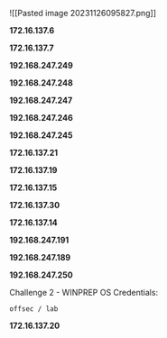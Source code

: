 ![[Pasted image 20231126095827.png]]

**172.16.137.6**

**172.16.137.7**

**192.168.247.249**

**192.168.247.248**

**192.168.247.247**

**192.168.247.246**

**192.168.247.245**

**172.16.137.21**

**172.16.137.19**

**172.16.137.15**

**172.16.137.30**

**172.16.137.14**

**192.168.247.191**

**192.168.247.189**

**192.168.247.250**

Challenge 2 - WINPREP OS Credentials:

```
offsec / lab
```

**172.16.137.20**